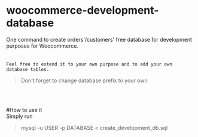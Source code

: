 # woocommerce-development-database
One command to create orders'/customers' free database for development purposes for Woocommerce.
<br>
<br>
<br>
`Feel free to extend it to your own purpose and to add your own database tables.`

> Don't forget to change database prefix to your own
<br>
<br>

#How to use it
<br>
Simply run
> mysql -u USER -p DATABASE < create_development_db.sql 
